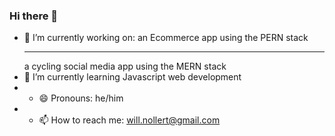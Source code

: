 ### Hi there 👋
- 🔭 I’m currently working on:
    an Ecommerce app using the PERN stack 
    <hr>
    a cycling social media app using the MERN stack
- 🌱 I’m currently learning Javascript web development
- - 😄 Pronouns: he/him 
- - 📫 How to reach me: will.nollert@gmail.com

<!--
**Will-Nollert/will-nollert** is a ✨ _special_ ✨ repository because its `README.md` (this file) appears on your GitHub profile.

Here are some ideas to get you started:

- 🔭 I’m currently working on ...
- 🌱 I’m currently learning ...
- 👯 I’m looking to collaborate on ...
- 🤔 I’m looking for help with ...
- 💬 Ask me about ...
- 📫 How to reach me: ...
- 😄 Pronouns: ...
- ⚡ Fun fact: ...
-->
